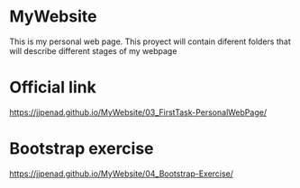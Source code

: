 # MyWebsite
This is my personal web page. This proyect will contain diferent folders that will describe different stages of my webpage

# Official link
https://jjpenad.github.io/MyWebsite/03_FirstTask-PersonalWebPage/

# Bootstrap exercise
https://jjpenad.github.io/MyWebsite/04_Bootstrap-Exercise/